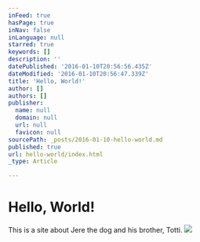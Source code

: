 ```yaml
---
inFeed: true
hasPage: true
inNav: false
inLanguage: null
starred: true
keywords: []
description: ''
datePublished: '2016-01-10T20:56:56.435Z'
dateModified: '2016-01-10T20:56:47.339Z'
title: 'Hello, World!'
author: []
authors: []
publisher:
  name: null
  domain: null
  url: null
  favicon: null
sourcePath: _posts/2016-01-10-hello-world.md
published: true
url: hello-world/index.html
_type: Article

---
```

# Hello, World!

This is a site about Jere the dog and his brother, Totti.
![](https://the-grid-user-content.s3-us-west-2.amazonaws.com/70785143-fd15-4013-86ba-395be214697c.jpg)